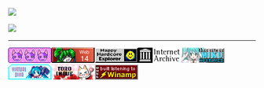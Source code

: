 ![](https://streak-stats.demolab.com?user=slotaddictcounselor&theme=dark)

![](https://github-readme-stats.vercel.app/api/top-langs/?username=slotaddictcounselor&theme=dark&show_icons=true&layout=compact)

<!-- ![](https://github-readme-stats.vercel.app/api?username=slotaddictcounselor\&show_icons=true\&show=reviews,discussions_started,discussions_answered,prs_merged,prs_merged_percentage&theme=transparent) -->

<hr>

![](/8831/bobbutton.gif)![](/8831/censor_14c.gif)![](/8831/happyhardcore.gif)![](/8831/internetarchive.gif)![](/8831/miku.gif)![](/8831/sitebutton.png)![](/8831/toroinoue.png)![](/8831/winamp-miniban.gif)
